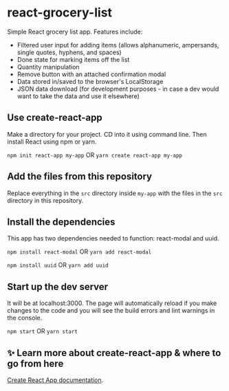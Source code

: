# react-grocery-list
Simple React grocery list app. Features include:
* Filtered user input for adding items (allows alphanumeric, ampersands, single quotes, hyphens, and spaces)
* Done state for marking items off the list
* Quantity manipulation
* Remove button with an attached confirmation modal
* Data stored in/saved to the browser's LocalStorage
* JSON data download (for development purposes - in case a dev would want to take the data and use it elsewhere)

## Use create-react-app
Make a directory for your project. CD into it using command line. Then install React using npm or yarn.

``` npm init react-app my-app ```
OR
``` yarn create react-app my-app ```

## Add the files from this repository
Replace everything in the ``src`` directory inside ``my-app`` with the files in the ``src`` directory in this repository.

## Install the dependencies
This app has two dependencies needed to function: react-modal and uuid.

``` npm install react-modal ```
OR
``` yarn add react-modal ```

``` npm install uuid ```
OR
``` yarn add uuid ```

## Start up the dev server
It will be at localhost:3000. The page will automatically reload if you make changes to the code and you will see the build errors and lint warnings in the console.

``` npm start ```
OR
``` yarn start ```

## :sparkles: Learn more about create-react-app & where to go from here
[Create React App documentation](https://facebook.github.io/create-react-app/docs/getting-started).
